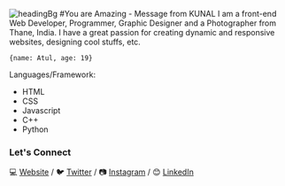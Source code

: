 ![headingBg](https://github.com/jerry-45/jerry-45/blob/main/img/bg.jpg)
#You are Amazing - Message from KUNAL
I am a front-end Web Developer, Programmer, Graphic Designer and a Photographer from Thane, India. I have a great passion for creating dynamic and responsive websites, designing cool stuffs, etc.

``
{name: Atul, age: 19}
``

Languages/Framework:
* HTML
* CSS
* Javascript
* C++
* Python

### Let's Connect
💻 [Website][Website] / 🐦 [Twitter][Twitter] / 📷 [Instagram][Instagram] / 😊 [LinkedIn][Linkedin]

[Website]: https://jerry-45.github.io/atul-vishwakarma/
[Twitter]: https://twitter.com/jerry160501
[Instagram]: https://www.instagram.com/_.jerry._.45._/
[LinkedIn]: https://www.linkedin.com/in/atul-vishwakarma-0849011a7/
